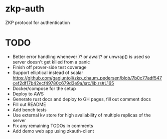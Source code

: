 # zkp-auth

ZKP protocol for authentication

# TODO

- Better error handling whenever )? or await? or unwrap() is used so server doesn't get killed from a panic
- Finish off prover-side test coverage
- Support elliptical instead of scalar https://github.com/gagiuntoli/zkp_chaum_pedersen/blob/7b0c77adf547cef2df17b42ecf49780c679d3e9a/src/lib.rs#L165
- Docker/compose for the setup
- Deploy to AWS
- Generate rust docs and deploy to GH pages, fill out comment docs
- Fill out README
- Add bench tests
- Use external kv store for high availability of multiple replicas of the server
- Fix any remaining TODOs in comments
- Add demo web app using zkauth-client
